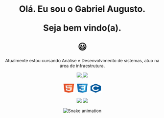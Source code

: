 <div>

<h1 align="center">
    Olá. Eu sou o Gabriel Augusto.
        <p>Seja bem vindo(a).</p> 
<a https://www.linkedin.com/in/gabriel-augusto-525893205/">  😃️</a>
</h1>

<p align="center">
    Atualmente estou cursando Análise e Desenvolvimento de sistemas, atuo na área de infraestrutura.
</p>
</div>

 

<div align="center">
<a href="https://github.com/g10souza">
<img height="150em" src="https://github-readme-stats.vercel.app/api?username=g10souza&count_private=true&include_all_commits=true&show_icons=true&theme=dracula&hide_border=false&show_owner=true"/>
<img height="150em" src="https://github-readme-stats.vercel.app/api/top-langs/?username=g10souza&theme=dracula&hide_border=false&&layout=compact"/>
</a>
</div>

 

<div align="center" valign="top"><br>
<img align="center" alt="HTML" height="30" width="40" src="https://raw.githubusercontent.com/devicons/devicon/master/icons/html5/html5-original.svg">
<img align="center" alt="CSS" height="30" width="40" src="https://raw.githubusercontent.com/devicons/devicon/master/icons/css3/css3-original.svg">
<img align="center" alt="c" height="30" width="40" src="https://raw.githubusercontent.com/devicons/devicon/master/icons/c/c-plain.svg"> 
</div><br>

 

<div align="center">
<a href="https://www.instagram.com/souza_g10/" target="_blank"><img src="https://img.shields.io/badge/-Instagram-%23E4405F?style=for-the-badge&logo=instagram&logoColor=white" target="_blank"></a>
<a href="https://www.linkedin.com/in/gabriel-augusto-525893205/" target="_blank"><img src="https://img.shields.io/badge/-LinkedIn-%230077B5?style=for-the-badge&logo=linkedin&logoColor=white" target="_blank"></a> 


 

<div align="center">

 

  ![Snake animation](https://github.com/danielbped/danielbped/blob/output/github-contribution-grid-snake.svg)

</div>
